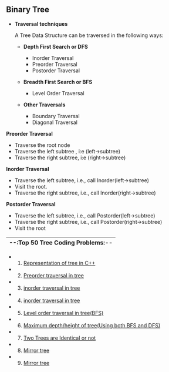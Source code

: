 ## Binary Tree 

- **Traversal techniques**

  A Tree Data Structure can be traversed in the following ways:

  - **Depth First Search or DFS**
    - Inorder Traversal
    - Preorder Traversal
    - Postorder Traversal

  - **Breadth First Search or BFS**
    - Level Order Traversal

  - **Other Traversals**
    - Boundary Traversal
    - Diagonal Traversal


**Preorder Traversal**
- Traverse the root node 
- Traverse the left subtree , i:e (left->subtree)
- Traverse the right subtree, i:e (right->subtree)

**Inorder Traversal**
- Traverse the left subtree, i.e., call Inorder(left->subtree)
- Visit the root.
- Traverse the right subtree, i.e., call Inorder(right->subtree)

**Postorder Traversal**
- Traverse the left subtree, i.e., call Postorder(left->subtree)
- Traverse the right subtree, i.e., call Postorder(right->subtree)
- Visit the root

| --:Top 50 Tree Coding Problems:--  |
|------------------------------|
- 1. [Representation of tree in C++ ](https://github.com/Abrahul-107/DSA_CHALLENGE/blob/main/Tree/01_representation.cpp)
- 2. [Preorder traversal in tree ](https://github.com/Abrahul-107/DSA_CHALLENGE/blob/main/Tree/02_preorder_traversal.cpp) 
- 3. [inorder traversal in tree ](https://github.com/Abrahul-107/DSA_CHALLENGE/blob/main/Tree/03_inorder_traversal.cpp) 
- 4. [inorder traversal in tree ](https://github.com/Abrahul-107/DSA_CHALLENGE/blob/main/Tree/04_postorder_traversal.cpp) 
- 5. [Level order traversal in tree(BFS) ](https://github.com/Abrahul-107/DSA_CHALLENGE/blob/main/Tree/05_levelorder_traversal.cpp) 
- 6. [Maximum depth/height of tree(Using both BFS and DFS) ](https://github.com/Abrahul-107/DSA_CHALLENGE/blob/main/Tree/06_maximum_depth.cpp) 
- 7. [Two Trees are Identical or not](https://github.com/Abrahul-107/DSA_CHALLENGE/blob/main/Tree/07_identicaltree_check.cpp) 
- 8. [Mirror tree](https://github.com/Abrahul-107/DSA_CHALLENGE/blob/main/Tree/08_mirror_tree.cpp) 
- 9. [Mirror tree](https://github.com/Abrahul-107/DSA_CHALLENGE/blob/main/Tree/09_symmetricornot.cpp) 
